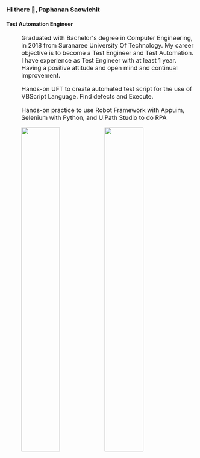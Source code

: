 ### Hi there 👋, Paphanan Saowichit 
#### Test Automation Engineer
<p><dd><FONT size=3>Graduated with Bachelor's degree in Computer Engineering, in 2018 from Suranaree University Of Technology. My career objective is to become a Test Engineer and Test Automation. I have experience as Test Engineer with at least 1 year. Having a positive attitude and open mind and continual improvement.
</p>

<p><dd><FONT size=3>Hands-on UFT to create automated test script for the use of VBScript Language. Find defects and Execute. </p>
<p><dd><FONT size=3>Hands-on practice to use Robot Framework with Appuim, Selenium with Python, and UiPath Studio to do RPA </p>

<img align="left" width="47%" src="https://github-readme-stats.vercel.app/api?username=paphananSa&show_icons=true&theme=codeSTACKr" />
<img align="left" width="47%" src="https://github-readme-stats.vercel.app/api/top-langs/?username=paphananSa&layout=compact&theme=codeSTACKr" />






<!--
<img align="left" width="47%" src="https://github-readme-stats.vercel.app/api?username=paphananSa&show_icons=true&theme=codeSTACKr" />
<img align="left" width="47%" src="https://github-readme-stats.vercel.app/api/top-langs/?username=paphananSa&layout=compact&theme=codeSTACKr" />


**paphananSa/paphananSa** is a ✨ _special_ ✨ repository because its `README.md` (this file) appears on your GitHub profile.

Here are some ideas to get you started:

- 🔭 I’m currently working on ...
- 🌱 I’m currently learning ...
- 👯 I’m looking to collaborate on ...
- 🤔 I’m looking for help with ...
- 💬 Ask me about ...
- 📫 How to reach me: ...
- 😄 Pronouns: ...
- ⚡ Fun fact: ...
![Anurag's GitHub stats](https://github-readme-stats.vercel.app/api?username=paphananSa&show_icons=true&theme=codeSTACKr)

[![Top Langs](https://github-readme-stats.vercel.app/api/top-langs/?username=paphananSa&layout=compact&theme=codeSTACKr)](https://github.com/paphananSa/github-readme-stats)
-->
